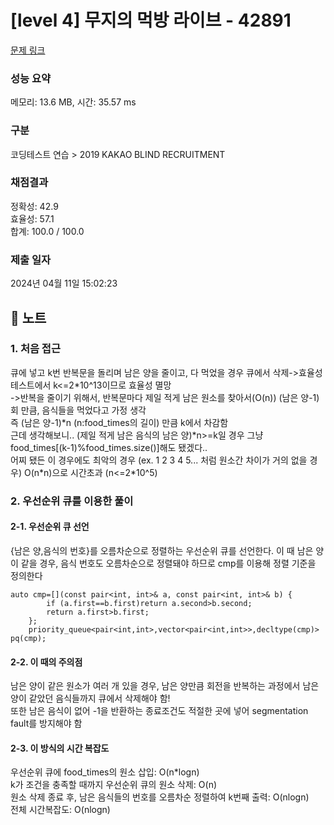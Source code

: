 # [level 4] 무지의 먹방 라이브 - 42891 

[문제 링크](https://school.programmers.co.kr/learn/courses/30/lessons/42891) 

### 성능 요약

메모리: 13.6 MB, 시간: 35.57 ms

### 구분

코딩테스트 연습 > 2019 KAKAO BLIND RECRUITMENT

### 채점결과

정확성: 42.9<br/>효율성: 57.1<br/>합계: 100.0 / 100.0

### 제출 일자

2024년 04월 11일 15:02:23

## 🍗 노트
### 1. 처음 접근
큐에 넣고 k번 반복문을 돌리며 남은 양을 줄이고, 다 먹었을 경우 큐에서 삭제->효율성 테스트에서 k<=2*10^13이므로 효율성 멸망<br/>
->반복을 줄이기 위해서, 반복문마다 제일 적게 남은 원소를 찾아서(O(n)) (남은 양-1)회 만큼, 음식들을 먹었다고 가정 생각<br/>
즉 (남은 양-1)*n (n:food_times의 길이) 만큼 k에서 차감함<br/>
근데 생각해보니.. (제일 적게 남은 음식의 남은 양)*n>=k일 경우 그냥 food_times[(k-1)%food_times.size()]해도 됐겠다..<br/>
어찌 됐든 이 경우에도 최악의 경우 (ex. 1 2 3 4 5... 처럼 원소간 차이가 거의 없을 경우) O(n\*n)으로 시간초과 (n<=2\*10^5)
### 2. 우선순위 큐를 이용한 풀이
#### 2-1. 우선순위 큐 선언
{남은 양,음식의 번호}를 오름차순으로 정렬하는 우선순위 큐를 선언한다. 이 때 남은 양이 같을 경우, 음식 번호도 오름차순으로 정렬돼야 하므로 cmp를 이용해 정렬 기준을 정의한다
```
auto cmp=[](const pair<int, int>& a, const pair<int, int>& b) {
        if (a.first==b.first)return a.second>b.second;
        return a.first>b.first;
    };
    priority_queue<pair<int,int>,vector<pair<int,int>>,decltype(cmp)> pq(cmp);
```
#### 2-2. 이 때의 주의점
남은 양이 같은 원소가 여러 개 있을 경우, 남은 양만큼 회전을 반복하는 과정에서 남은 양이 같았던 음식들까지 큐에서 삭제해야 함!<br/>
또한 남은 음식이 없어 -1을 반환하는 종료조건도 적절한 곳에 넣어 segmentation fault를 방지해야 함
#### 2-3. 이 방식의 시간 복잡도
우선순위 큐에 food_times의 원소 삽입: O(n*logn)<br/>
k가 조건을 충족할 때까지 우선순위 큐의 원소 삭제: O(n)<br/>
원소 삭제 종료 후, 남은 음식들의 번호를 오름차순 정렬하여 k번째 출력: O(nlogn)<br/>
전체 시간복잡도: O(nlogn)

